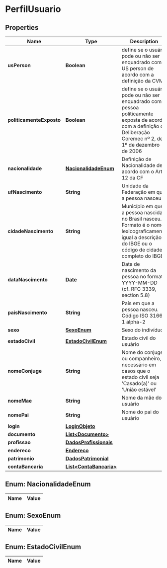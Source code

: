 

# PerfilUsuario

## Properties

Name | Type | Description | Notes
------------ | ------------- | ------------- | -------------
**usPerson** | **Boolean** | define se o usuário pode ou não ser enquadrado como US person de acordo com a definição da CVM |  [optional]
**politicamenteExposto** | **Boolean** | define se o usuário pode ou não ser enquadrado como pessoa politicamente exposta de acordo com a definição da Deliberação Coremec nº 2, de 1º de dezembro de 2006 |  [optional]
**nacionalidade** | [**NacionalidadeEnum**](#NacionalidadeEnum) | Definição de Nacionalidade de acordo com o Art. 12 da CF |  [optional]
**ufNascimento** | **String** | Unidade da Federação em que a pessoa nasceu |  [optional]
**cidadeNascimento** | **String** | Município em que a pessoa nascida no Brasil nasceu. Formato é o nome lexicograficamente igual a descrição do IBGE ou o código de cidade completo do IBGE |  [optional]
**dataNascimento** | [**Date**](Date.md) | Data de nascimento da pessoa no formato YYYY-MM-DD (cf. RFC 3339, section 5.8) |  [optional]
**paisNascimento** | **String** | País em que a pessoa nasceu. Código ISO 3166-1 alpha-2 |  [optional]
**sexo** | [**SexoEnum**](#SexoEnum) | Sexo do indivíduo |  [optional]
**estadoCivil** | [**EstadoCivilEnum**](#EstadoCivilEnum) | Estado civil do usuário |  [optional]
**nomeConjuge** | **String** | Nome do conjuge ou companheiro, necessário em casos que o estado civil seja &#39;Casado(a)&#39; ou &#39;União estável&#39; |  [optional]
**nomeMae** | **String** | Nome da mãe do usuário |  [optional]
**nomePai** | **String** | Nome do pai do usuário |  [optional]
**login** | [**LoginObjeto**](LoginObjeto.md) |  |  [optional]
**documento** | [**List&lt;Documento&gt;**](Documento.md) |  |  [optional]
**profissao** | [**DadosProfissionais**](DadosProfissionais.md) |  |  [optional]
**endereco** | [**Endereco**](Endereco.md) |  |  [optional]
**patrimonio** | [**DadosPatrimonial**](DadosPatrimonial.md) |  |  [optional]
**contaBancaria** | [**List&lt;ContaBancaria&gt;**](ContaBancaria.md) |  |  [optional]


## Enum: NacionalidadeEnum

Name | Value
---- | -----


## Enum: SexoEnum

Name | Value
---- | -----


## Enum: EstadoCivilEnum

Name | Value
---- | -----




